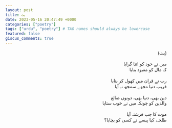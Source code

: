 ```yaml
---
layout: post
title: بت
date: 2023-05-16 20:47:49 +0000
categories: ["poetry"]
tags: ["urdu", "poetry"] # TAG names should always be lowercase
featured: false
giscus_comments: true
---
```


<div dir="rtl" align="right">
(بت)<br><br>
میں نے خود کو اتنا گرایا<br>
کہ مال کو معبود بنایا <br><br>
رب نے قران میں کھول کر بتایا<br>
فریب دنیا مجھے سمجھ نہ آیا<br><br>
دین بھی، دنیا بھی، دونوں ضائع<br>
والدین کو چونکہ میں نے خوب ستایا<br><br>
موت کا جب فرشتہ آیا<br>
طلحہ، کیا پیسے نے کسی کو بچایا؟
 </div>
